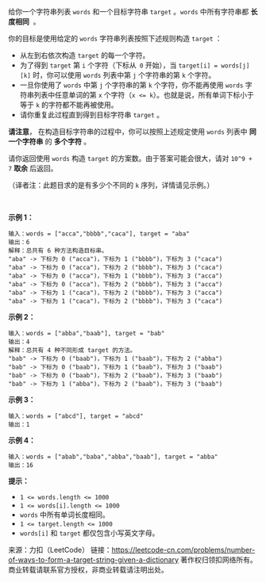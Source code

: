 给你一个字符串列表 ```words``` 和一个目标字符串 ```target``` 。```words``` 中所有字符串都 **长度相同**  。

你的目标是使用给定的 ```words``` 字符串列表按照下述规则构造 ```target``` ：

* 从左到右依次构造 ```target``` 的每一个字符。
* 为了得到 ```target``` 第 ```i``` 个字符（下标从``` 0``` 开始），当 ```target[i] = words[j][k]``` 时，你可以使用 ```words``` 列表中第 ```j``` 个字符串的第 ```k``` 个字符。
* 一旦你使用了 ```words``` 中第 ```j``` 个字符串的第 ```k``` 个字符，你不能再使用 ```words``` 字符串列表中任意单词的第 ```x``` 个字符（```x <= k```）。也就是说，所有单词下标小于等于 ```k``` 的字符都不能再被使用。
* 请你重复此过程直到得到目标字符串 ```target``` 。

**请注意**， 在构造目标字符串的过程中，你可以按照上述规定使用 ```words``` 列表中 **同一个字符串** 的 **多个字符** 。

请你返回使用 ```words``` 构造 ```target``` 的方案数。由于答案可能会很大，请对 ```10^9 + 7``` **取余** 后返回。

（译者注：此题目求的是有多少个不同的 ```k``` 序列，详情请见示例。）

 

**示例 1：**
```
输入：words = ["acca","bbbb","caca"], target = "aba"
输出：6
解释：总共有 6 种方法构造目标串。
"aba" -> 下标为 0 ("acca")，下标为 1 ("bbbb")，下标为 3 ("caca")
"aba" -> 下标为 0 ("acca")，下标为 2 ("bbbb")，下标为 3 ("caca")
"aba" -> 下标为 0 ("acca")，下标为 1 ("bbbb")，下标为 3 ("acca")
"aba" -> 下标为 0 ("acca")，下标为 2 ("bbbb")，下标为 3 ("acca")
"aba" -> 下标为 1 ("caca")，下标为 2 ("bbbb")，下标为 3 ("acca")
"aba" -> 下标为 1 ("caca")，下标为 2 ("bbbb")，下标为 3 ("caca")
```
**示例 2：**
```
输入：words = ["abba","baab"], target = "bab"
输出：4
解释：总共有 4 种不同形成 target 的方法。
"bab" -> 下标为 0 ("baab")，下标为 1 ("baab")，下标为 2 ("abba")
"bab" -> 下标为 0 ("baab")，下标为 1 ("baab")，下标为 3 ("baab")
"bab" -> 下标为 0 ("baab")，下标为 2 ("baab")，下标为 3 ("baab")
"bab" -> 下标为 1 ("abba")，下标为 2 ("baab")，下标为 3 ("baab")
```
**示例 3：**
```
输入：words = ["abcd"], target = "abcd"
输出：1
```
**示例 4：**
```
输入：words = ["abab","baba","abba","baab"], target = "abba"
输出：16
```

**提示：**

* ```1 <= words.length <= 1000```
* ```1 <= words[i].length <= 1000```
* ```words``` 中所有单词长度相同。
* ```1 <= target.length <= 1000```
* ```words[i]``` 和 ```target``` 都仅包含小写英文字母。

来源：力扣（LeetCode）
链接：https://leetcode-cn.com/problems/number-of-ways-to-form-a-target-string-given-a-dictionary
著作权归领扣网络所有。商业转载请联系官方授权，非商业转载请注明出处。
